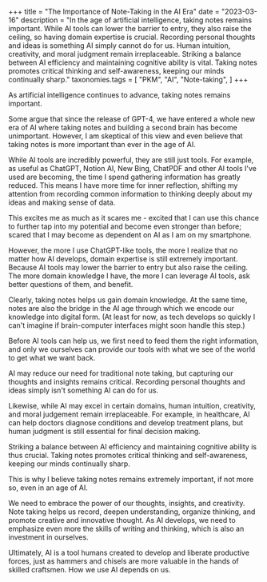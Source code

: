 +++
title = "The Importance of Note-Taking in the AI Era"
date = "2023-03-16"
description = "In the age of artificial intelligence, taking notes remains important. While AI tools can lower the barrier to entry, they also raise the ceiling, so having domain expertise is crucial. Recording personal thoughts and ideas is something AI simply cannot do for us. Human intuition, creativity, and moral judgment remain irreplaceable. Striking a balance between AI efficiency and maintaining cognitive ability is vital. Taking notes promotes critical thinking and self-awareness, keeping our minds continually sharp."
taxonomies.tags = [
    "PKM",
    "AI",
    "Note-taking",
]
+++

As artificial intelligence continues to advance, taking notes remains important.

Some argue that since the release of GPT-4, we have entered a whole new era of AI where taking notes and building a second brain has become unimportant. However, I am skeptical of this view and even believe that taking notes is more important than ever in the age of AI.

While AI tools are incredibly powerful, they are still just tools. For example, as useful as ChatGPT, Notion AI, New Bing, ChatPDF and other AI tools I've used are becoming, the time I spend gathering information has greatly reduced. This means I have more time for inner reflection, shifting my attention from recording common information to thinking deeply about my ideas and making sense of data.

This excites me as much as it scares me - excited that I can use this chance to further tap into my potential and become even stronger than before; scared that I may become as dependent on AI as I am on my smartphone.

However, the more I use ChatGPT-like tools, the more I realize that no matter how AI develops, domain expertise is still extremely important. Because AI tools may lower the barrier to entry but also raise the ceiling. The more domain knowledge I have, the more I can leverage AI tools, ask better questions of them, and benefit.

Clearly, taking notes helps us gain domain knowledge. At the same time, notes are also the bridge in the AI age through which we encode our knowledge into digital form. (At least for now, as tech develops so quickly I can't imagine if brain-computer interfaces might soon handle this step.)

Before AI tools can help us, we first need to feed them the right information, and only we ourselves can provide our tools with what we see of the world to get what we want back.

AI may reduce our need for traditional note taking, but capturing our thoughts and insights remains critical. Recording personal thoughts and ideas simply isn't something AI can do for us.

Likewise, while AI may excel in certain domains, human intuition, creativity, and moral judgement remain irreplaceable. For example, in healthcare, AI can help doctors diagnose conditions and develop treatment plans, but human judgment is still essential for final decision making.

Striking a balance between AI efficiency and maintaining cognitive ability is thus crucial. Taking notes promotes critical thinking and self-awareness, keeping our minds continually sharp.

This is why I believe taking notes remains extremely important, if not more so, even in an age of AI.

We need to embrace the power of our thoughts, insights, and creativity. Note taking helps us record, deepen understanding, organize thinking, and promote creative and innovative thought. As AI develops, we need to emphasize even more the skills of writing and thinking, which is also an investment in ourselves.

Ultimately, AI is a tool humans created to develop and liberate productive forces, just as hammers and chisels are more valuable in the hands of skilled craftsmen. How we use AI depends on us.
